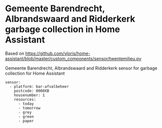 # Gemeente Barendrecht, Albrandswaard and Ridderkerk garbage collection in Home Assistant

Based on https://github.com/vloris/home-assistant/blob/master/custom_components/sensor/twentemilieu.py

Gemeente Barendrecht, Albrandswaard and Ridderkerk sensor for garbage collection for Home Assistant


```
sensor:
  - platform: bar-afvalbeheer
    postcode: 0000XB
    housenumber: 1
    resources:
      - today
      - tomorrow
      - grey
      - green
      - paper
```

